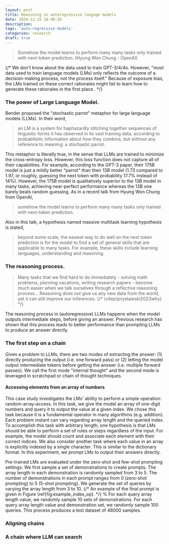 ```yaml
---
layout: post
title: Reasoning in autoregressive languge models
date: 2024-12-15 16:40:16
description: 
tags: 'auto-regressive models'
categories: research
draft: true
---
```


>Somehow the model learns to perform many many tasks only trained with next-token prediction. (Hyung Won Chung - OpenAI)

{/* 
We don't know about the data used to train GPT-3/4/4o. 
However, "most data used to train language models (LMs) only reflects the outcome of a decision-making process, not the process itself."
Because of exposure bias, the LMs trained on these correct rationales might fail to learn how to generate these rationales in the first place . */}

### The power of Large Language Model.
Bender proposed the "stochastic parrot" metaphor for large language models (LLMs). In their word, 
 >an LM is a system for haphazardly stitching together sequences of linguistic forms it has observed in its vast training data, according to probabilistic information about how they combine, but without any reference to meaning: a stochastic parrot.

This metaphor is literally true, in the sense that LLMs are trained to minimize the cross-entropy loss.
However, this loss function does not capture all of their capabilities. 
For example, according to the GPT-3 paper, their 175B model is just a mildly better "parrot" than their 13B model (1.73 compared to 1.97, or roughly, guessing the next token with probability 17.7% instead of 14%). However, the 175B model is qualitatively superior to the 13B model in many tasks, achieving near-perfect performance whereas the 13B one barely beats random guessing.
As in a recent talk from Hyung Won Chung from OpenAI, 
 >somehow the model learns to perform many many tasks only trained with next-token prediction.

 Also in this talk, a hypothesis named massive multitask learning hypothesis is stated,

 >beyond some scale, the easiest way to do well on the next token prediction is for the model to find a set of general skills that are applicable to many tasks. For example, these skills include learning languages, understanding and reasoning.

### The reasoning process.
> Many tasks that we find hard to do immediately - solving math problems, planning vacations, writing research papers - become much easier when we talk ourselves through a reflective reasoning process... Reasoning does not give us any new data from the world, yet it can still improve our inferences.
{/* \citep{prystawski2023why} */}

The reasoning process in (autoregressive) LLMs happens when the model outputs intermediate steps, before giving an answer.
Previous research has shown that this process leads to better performance than prompting LLMs to produce an answer directly.

### The first step on a chain
Given a problem to LLMs, there are two modes of extracting the answer: (1) directly producing the output (i.e. one forward pass) or (2) letting the model output intermediate tokens before getting the answer (i.e. multiple forward passes). 
We call the first mode "internal thought" and the second mode is leveraged in scratchpad or chain of thought techniques. 



#### Accessing elements from an array of numbers
This case study investigates the LMs' ability to perform a simple operation: random-array-access.
In this task, we give the model an array of one-digit numbers and query it to output the value at a given index. 
We chose this task because it is a fundamental operator in many algorithms (e.g. addition).
Each problem instant can vary regarding array length and the queried index.
To accomplish this task with arbitrary length, one hypothesis is that LMs should be able to perform a set of rules or steps regardless of the input. For example, the model should count and associate each element with their correct indices.
We also consider another task where each value in an array is explicitly indexed by a single character.
This is similar to the dictionary format.
In this experiment, we prompt LMs to output their answers directly.

Pre-trained LMs are evaluated under the zero-shot and few-shot prompting settings. 
We first sample a set of demonstrations to create prompts.
The array length in each demonstration is randomly sampled from 3 to 5.
The number of demonstrations in each prompt ranges from 0 (zero-shot prompting) to 5 (5-shot prompting).
We generate the set of queries by varying the array length from 3 to 10. 
{/* An example of the final prompt is given in Figure \ref{fig:example_index_op}. */}
% For each query array length value, we randomly sample 10 sets of demonstrations. For each query array length value and demonstration set, we randomly sample 100 queries. 
This process produces a test dataset of 48000 samples.

### Aligning chains

### A chain where LLM can search